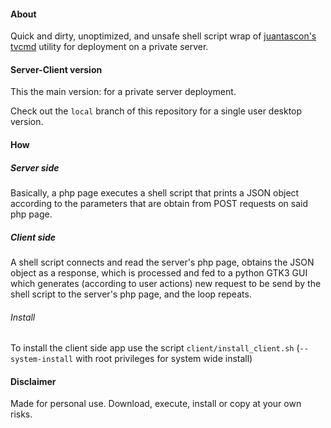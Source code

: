 #### About

Quick and dirty, unoptimized, and unsafe shell script wrap of [juantascon's tvcmd](https://github.com/juantascon/tvcmd) utility for deployment on a private server.


#### Server-Client version

This the main version: for a private server deployment.

Check out the `local` branch of this repository for a single user desktop version.


#### How

##### Server side

Basically, a php page executes a shell script that prints a JSON object according to the parameters that are obtain from POST requests on said php page.


##### Client side

A shell script connects and read the server's php page, obtains the JSON object as a response, which is processed and fed to a python GTK3 GUI which generates (according to user actions) new request to be send by the shell script to the server's  php page, and the loop repeats.


###### Install

To install the client side app use the script `client/install_client.sh` (`--system-install` with root privileges for system wide install)


#### Disclaimer

Made for personal use. Download, execute, install or copy at your own risks.